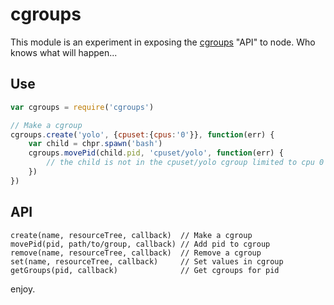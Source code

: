 # cgroups

This module is an experiment in exposing the [cgroups](https://www.kernel.org/doc/Documentation/cgroups/cgroups.txt) "API" to node. Who knows what will happen...

## Use

```js
var cgroups = require('cgroups')

// Make a cgroup
cgroups.create('yolo', {cpuset:{cpus:'0'}}, function(err) {
    var child = chpr.spawn('bash')
    cgroups.movePid(child.pid, 'cpuset/yolo', function(err) {
        // the child is not in the cpuset/yolo cgroup limited to cpu 0
    })
})
```

## API

```
create(name, resourceTree, callback)  // Make a cgroup
movePid(pid, path/to/group, callback) // Add pid to cgroup
remove(name, resourceTree, callback)  // Remove a cgroup
set(name, resourceTree, callback)     // Set values in cgroup
getGroups(pid, callback)              // Get cgroups for pid
```

enjoy.
